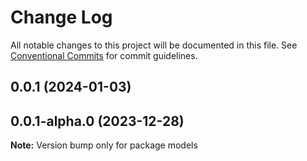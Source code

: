 # Change Log

All notable changes to this project will be documented in this file.
See [Conventional Commits](https://conventionalcommits.org) for commit guidelines.

## 0.0.1 (2024-01-03)



## 0.0.1-alpha.0 (2023-12-28)

**Note:** Version bump only for package models
